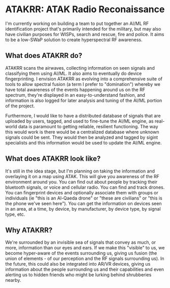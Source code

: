 # ATAKRR: ATAK Radio Reconaissance

I'm currently working on building a team to put together an AI/ML RF identification project that's primarily intended for the military, but may also have civilian purposes for WISPs, search and rescue, fire and police.  It aims to be a low-SWaP solution to create hyperspectral RF awareness.

##  What does ATAKRR do?

ATAKRR scans the airwaves, collecting information on seen signals and classifying them using AI/ML.  It also aims to eventually do device fingerprinting.  I envision ATAKRR as evolving into a comprehensive suite of tools to allow spectral fusion (a term I prefer to "domination") whereby we have total awareness of the events happening around us on the RF spectrum, they're displayed in an easy-to-understand fashion, and information is also logged for later analysis and tuning of the AI/ML portion of the project.

Furthermore, I would like to have a distributed database of signals that are uploaded by users, tagged, and used to fine-tune the AI/ML engine, as real-world data is paramount to getting reliable, resilient functioning.  The way this would work is there would be a centralized database where unknown signals could be sent.  They would then be analyzed and tagged by sigint specialists and this information would be used to update the AI/ML engine.

##  What does ATAKRR look like?

It's still in the idea stage, but I'm planning on taking the information and overlaying it on a map using ATAK.  This will give you awareness of the RF environment around you.  You can find out about people by tracking their bluetooth signals, or voice and cellular radio.  You can find and track drones.  You can fingerprint devices and optionally associate them with groups or individuals (ie "this is an Al-Qaeda drone" or "these are civilians" or "this is the phone we've seen here").  You can get the information on devices seen in an area, at a time, by device, by manufacturer, by device type, by signal type, etc.

## Why ATAKRR?

We're surrounded by an invisible sea of signals that convey as much, or more, information than our eyes and ears.  If we make this "visible" to us, we become hyper-aware of the events surrounding us, giving us fusion (the union of elements - of our perception and the RF signals surrounding us).  In the future, this could also be integrated into AR/VR devices, giving us information about the people surrounding us and their capabilities and even alerting us to hidden friends who might be lurking behind shrubberies nearby.
